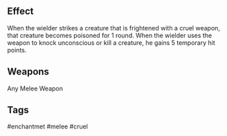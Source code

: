 ## Effect
When the wielder strikes a creature that is frightened with a cruel weapon, that creature becomes poisoned for 1 round. When the wielder uses the weapon to knock unconscious or kill a creature, he gains 5 temporary hit points.

## Weapons
Any Melee Weapon

## Tags
#enchantmet #melee #cruel
